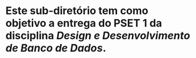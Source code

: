 # Este sub-diretório tem como objetivo a entrega do PSET 1 da disciplina *Design e Desenvolvimento de Banco de Dados*.
